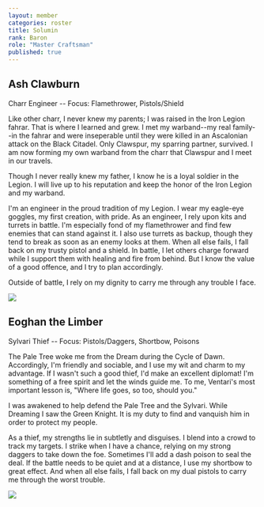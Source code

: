 ```yaml
---
layout: member
categories: roster
title: Solumin
rank: Baron
role: "Master Craftsman"
published: true
---
```


## Ash Clawburn
Charr Engineer -- Focus: Flamethrower, Pistols/Shield

Like other charr, I never knew my parents; I was raised in the Iron Legion fahrar. That is where I learned and grew. I met my warband--my real family--in the fahrar and were inseperable until they were killed in an Ascalonian attack on the Black Citadel. Only Clawspur, my sparring partner, survived. I am now forming my own warband from the charr that Clawspur and I meet in our travels.

Though I never really knew my father, I know he is a loyal soldier in the Legion. I will live up to his reputation and keep the honor of the Iron Legion and my warband.

I'm an engineer in the proud tradition of my Legion. I wear my eagle-eye goggles, my first creation, with pride. As an engineer, I rely upon kits and turrets in battle. I'm especially fond of my flamethrower and find few enemies that can stand against it. I also use turrets as backup, though they tend to break as soon as an enemy looks at them. When all else fails, I fall back on my trusty pistol and a shield. In battle, I let others charge forward while I support them with healing and fire from behind. But I know the value of a good offence, and I try to plan accordingly.

Outside of battle, I rely on my dignity to carry me through any trouble I face.

![](http://i.imgur.com/7VMQ0Rr.jpg)

## Eoghan the Limber
Sylvari Thief -- Focus: Pistols/Daggers, Shortbow, Poisons

The Pale Tree woke me from the Dream during the Cycle of Dawn. Accordingly, I'm friendly and sociable, and I use my wit and charm to my advantage. If I wasn't such a good thief, I'd make an excellent diplomat! I'm something of a free spirit and let the winds guide me. To me, Ventari's most important lesson is, "Where life goes, so too, should you."

I was awakened to help defend the Pale Tree and the Sylvari. While Dreaming I saw the Green Knight. It is my duty to find and vanquish him in order to protect my people.

As a thief, my strengths lie in subtletly and disguises. I blend into a crowd to track my targets. I strike when I have a chance, relying on my strong daggers to take down the foe. Sometimes I'll add a dash poison to seal the deal. If the battle needs to be quiet and at a distance, I use my shortbow to great effect. And when all else fails, I fall back on my dual pistols to carry me through the worst trouble.

![](http://i.imgur.com/EUb5ICH.jpg)